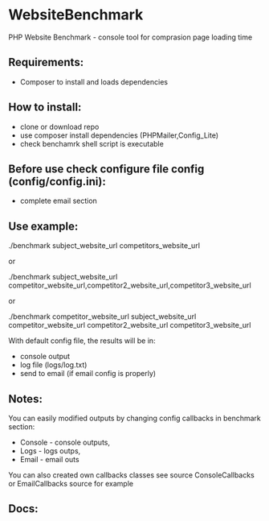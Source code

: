# WebsiteBenchmark
PHP Website Benchmark - console tool for comprasion page loading time

## Requirements:
- Composer to install and loads dependencies 


## How to install:
- clone or download repo
- use composer install dependencies (PHPMailer,Config_Lite)
- check benchamrk shell script is executable

## Before use check configure file config (config/config.ini):
- complete email section

## Use example:
./benchmark subject_website_url competitors_website_url

or

./benchmark subject_website_url competitor_website_url,competitor2_website_url,competitor3_website_url

or

./benchmark competitor_website_url subject_website_url competitor_website_url competitor2_website_url competitor3_website_url

With default config file, the results will be in:
- console output
- log file (logs/log.txt)
- send to email (if email config is properly)

## Notes:
You can easily modified outputs by changing config callbacks in benchmark section:
- Console - console outputs,
- Logs - logs outps,
- Email - email outs

You can also created own callbacks classes see source ConsoleCallbacks or EmailCallbacks source for example


## Docs:




